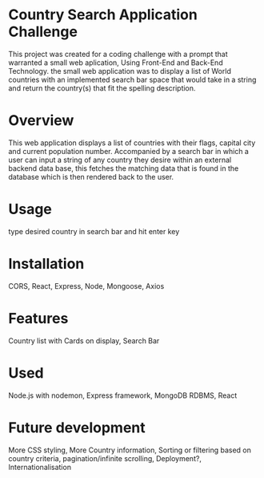 # Country Search Application Challenge

This project was created for a coding challenge with a prompt that warranted a small web aplication, Using Front-End and Back-End Technology.
the small web application was to display a list of World countries with an implemented search bar space
that would take in a string and return the country(s) that fit the spelling description.

# Overview
This web application displays a list of countries with their flags, capital city and current population number. 
Accompanied by a search bar in which a user can input a string of any country they desire within an external backend data base, this fetches the matching data that is found in the database
which is then rendered back to the user.

# Usage
type desired country in search bar and hit enter key

# Installation
CORS, React, Express, Node, Mongoose, Axios

# Features
Country list with Cards on display,
Search Bar

# Used
Node.js with nodemon, Express framework, MongoDB RDBMS, React

# Future development
More CSS styling, More Country information, Sorting or filtering based on country criteria, pagination/infinite scrolling, Deployment?, Internationalisation 